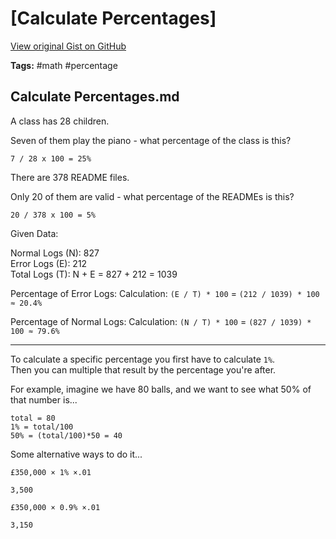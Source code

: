 # [Calculate Percentages] 

[View original Gist on GitHub](https://gist.github.com/Integralist/08266927214e0b5f12636a6b46900fb0)

**Tags:** #math #percentage

## Calculate Percentages.md

A class has 28 children. 

Seven of them play the piano - what percentage of the class is this?

```
7 / 28 x 100 = 25%
```

There are 378 README files.

Only 20 of them are valid - what percentage of the READMEs is this?

```
20 / 378 x 100 = 5%
```

Given Data:

Normal Logs (N): 827  
Error Logs (E): 212  
Total Logs (T): N + E = 827 + 212 = 1039

Percentage of Error Logs:
Calculation: `(E / T) * 100` = `(212 / 1039) * 100 ≈ 20.4%`

Percentage of Normal Logs:
Calculation: `(N / T) * 100` = `(827 / 1039) * 100 ≈ 79.6%`

---

To calculate a specific percentage you first have to calculate `1%`.  
Then you can multiple that result by the percentage you're after. 

For example, imagine we have 80 balls, and we want to see what 50% of that number is...

```
total = 80
1% = total/100
50% = (total/100)*50 = 40
```

Some alternative ways to do it...

```
£350,000 × 1% ×.01

3,500

£350,000 × 0.9% ×.01

3,150
```

